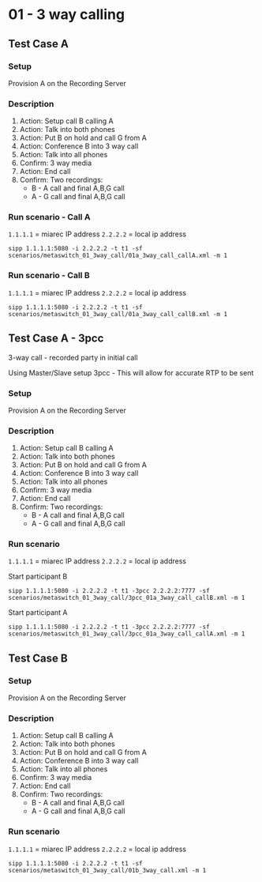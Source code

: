 # 01 - 3 way calling


## Test Case A

### Setup
Provision A on the Recording Server
### Description
1. Action: Setup call B calling A
2. Action: Talk into both phones
3. Action: Put B on hold and call G from A
4. Action: Conference B into 3 way call
5. Action: Talk into all phones
6. Confirm: 3 way media
7. Action: End call
8. Confirm: Two recordings:
    - B - A call and final A,B,G call
    - A - G call and final A,B,G call

### Run scenario - Call A

`1.1.1.1` = miarec IP address
`2.2.2.2` = local ip address

```
sipp 1.1.1.1:5080 -i 2.2.2.2 -t t1 -sf scenarios/metaswitch_01_3way_call/01a_3way_call_callA.xml -m 1
```

### Run scenario - Call B

`1.1.1.1` = miarec IP address
`2.2.2.2` = local ip address

```
sipp 1.1.1.1:5080 -i 2.2.2.2 -t t1 -sf scenarios/metaswitch_01_3way_call/01a_3way_call_callB.xml -m 1
```


## Test Case A - 3pcc
3-way call - recorded party in initial call

Using Master/Slave setup 3pcc - This will allow for accurate RTP to be sent

### Setup
Provision A on the Recording Server
### Description
1. Action: Setup call B calling A
2. Action: Talk into both phones
3. Action: Put B on hold and call G from A
4. Action: Conference B into 3 way call
5. Action: Talk into all phones
6. Confirm: 3 way media
7. Action: End call
8. Confirm: Two recordings:
    - B - A call and final A,B,G call
    - A - G call and final A,B,G call

### Run scenario

`1.1.1.1` = miarec IP address
`2.2.2.2` = local ip address

Start participant B
```
sipp 1.1.1.1:5080 -i 2.2.2.2 -t t1 -3pcc 2.2.2.2:7777 -sf scenarios/metaswitch_01_3way_call/3pcc_01a_3way_call_callB.xml -m 1
```

Start participant A
```
sipp 1.1.1.1:5080 -i 2.2.2.2 -t t1 -3pcc 2.2.2.2:7777 -sf scenarios/metaswitch_01_3way_call/3pcc_01a_3way_call_callA.xml -m 1
```



## Test Case B

### Setup
Provision A on the Recording Server
### Description
1. Action: Setup call B calling A
2. Action: Talk into both phones
3. Action: Put B on hold and call G from A
4. Action: Conference B into 3 way call
5. Action: Talk into all phones
6. Confirm: 3 way media
7. Action: End call
8. Confirm: Two recordings:
    - B - A call and final A,B,G call
    - A - G call and final A,B,G call

### Run scenario

`1.1.1.1` = miarec IP address
`2.2.2.2` = local ip address

```
sipp 1.1.1.1:5080 -i 2.2.2.2 -t t1 -sf scenarios/metaswitch_01_3way_call/01b_3way_call.xml -m 1
```
